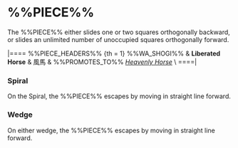 # %%PIECE%%

The %%PIECE%% either slides one or two squares orthogonally backward,
or slides an unlimited number of unoccupied squares orthogonally forward.

|====
%%PIECE_HEADERS%%
  {th = 1}  %%WA_SHOGI%%
&           **Liberated Horse** & &#x98A8;&#x99AC;
&           %%PROMOTES_TO%% [*Heavenly Horse*](heavenly_horse.html) \\
====|

### Spiral

On the Spiral, the %%PIECE%% escapes by moving in straight line forward.

### Wedge

On either wedge, the %%PIECE%% escapes by moving in straight line forward.
